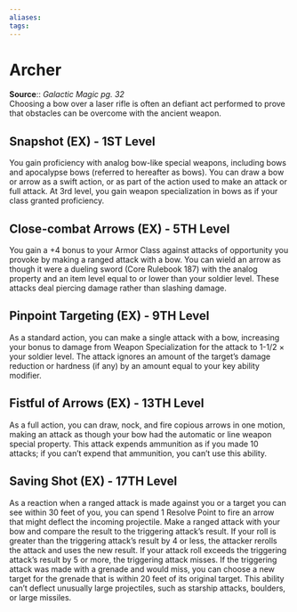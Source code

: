 ```yaml
---
aliases: 
tags: 
---
```


# Archer

**Source**:: _Galactic Magic pg. 32_  
Choosing a bow over a laser rifle is often an defiant act performed to prove that obstacles can be overcome with the ancient weapon.

## Snapshot (EX) - 1ST Level

You gain proficiency with analog bow-like special weapons, including bows and apocalypse bows (referred to hereafter as bows). You can draw a bow or arrow as a swift action, or as part of the action used to make an attack or full attack. At 3rd level, you gain weapon specialization in bows as if your class granted proficiency.  

## Close-combat Arrows (EX) - 5TH Level

You gain a +4 bonus to your Armor Class against attacks of opportunity you provoke by making a ranged attack with a bow. You can wield an arrow as though it were a dueling sword (Core Rulebook 187) with the analog property and an item level equal to or lower than your soldier level. These attacks deal piercing damage rather than slashing damage.  

## Pinpoint Targeting (EX) - 9TH Level

As a standard action, you can make a single attack with a bow, increasing your bonus to damage from Weapon Specialization for the attack to 1-1/2 × your soldier level. The attack ignores an amount of the target’s damage reduction or hardness (if any) by an amount equal to your key ability modifier.  

## Fistful of Arrows (EX) - 13TH Level

As a full action, you can draw, nock, and fire copious arrows in one motion, making an attack as though your bow had the automatic or line weapon special property. This attack expends ammunition as if you made 10 attacks; if you can’t expend that ammunition, you can’t use this ability.  

## Saving Shot (EX) - 17TH Level

As a reaction when a ranged attack is made against you or a target you can see within 30 feet of you, you can spend 1 Resolve Point to fire an arrow that might deflect the incoming projectile. Make a ranged attack with your bow and compare the result to the triggering attack’s result. If your roll is greater than the triggering attack’s result by 4 or less, the attacker rerolls the attack and uses the new result. If your attack roll exceeds the triggering attack’s result by 5 or more, the triggering attack misses. If the triggering attack was made with a grenade and would miss, you can choose a new target for the grenade that is within 20 feet of its original target. This ability can’t deflect unusually large projectiles, such as starship attacks, boulders, or large missiles.
